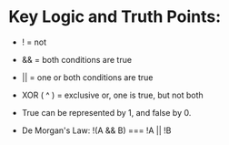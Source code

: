 # Key Logic and Truth Points:

- ! = not
- && = both conditions are true
- || = one or both conditions are true
- XOR ( ^ ) = exclusive or, one is true, but not both

- True can be represented by 1, and false by 0.

- De Morgan's Law:
  !(A && B) === !A || !B
